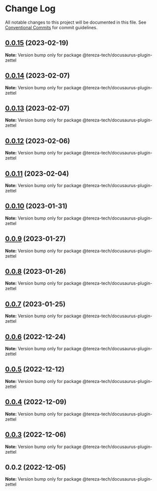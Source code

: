 # Change Log

All notable changes to this project will be documented in this file.
See [Conventional Commits](https://conventionalcommits.org) for commit guidelines.

## [0.0.15](https://github.com/terezatech/tereza-tech/compare/@tereza-tech/docusaurus-plugin-zettel@0.0.14...@tereza-tech/docusaurus-plugin-zettel@0.0.15) (2023-02-19)

**Note:** Version bump only for package @tereza-tech/docusaurus-plugin-zettel

## [0.0.14](https://github.com/terezatech/tereza-tech/compare/@tereza-tech/docusaurus-plugin-zettel@0.0.13...@tereza-tech/docusaurus-plugin-zettel@0.0.14) (2023-02-07)

**Note:** Version bump only for package @tereza-tech/docusaurus-plugin-zettel

## [0.0.13](https://github.com/terezatech/tereza-tech/compare/@tereza-tech/docusaurus-plugin-zettel@0.0.12...@tereza-tech/docusaurus-plugin-zettel@0.0.13) (2023-02-07)

**Note:** Version bump only for package @tereza-tech/docusaurus-plugin-zettel

## [0.0.12](https://github.com/terezatech/tereza-tech/compare/@tereza-tech/docusaurus-plugin-zettel@0.0.11...@tereza-tech/docusaurus-plugin-zettel@0.0.12) (2023-02-06)

**Note:** Version bump only for package @tereza-tech/docusaurus-plugin-zettel

## [0.0.11](https://github.com/terezatech/tereza-tech/compare/@tereza-tech/docusaurus-plugin-zettel@0.0.10...@tereza-tech/docusaurus-plugin-zettel@0.0.11) (2023-02-04)

**Note:** Version bump only for package @tereza-tech/docusaurus-plugin-zettel

## [0.0.10](https://github.com/terezatech/tereza-tech/compare/@tereza-tech/docusaurus-plugin-zettel@0.0.9...@tereza-tech/docusaurus-plugin-zettel@0.0.10) (2023-01-31)

**Note:** Version bump only for package @tereza-tech/docusaurus-plugin-zettel

## [0.0.9](https://github.com/terezatech/tereza-tech/compare/@tereza-tech/docusaurus-plugin-zettel@0.0.8...@tereza-tech/docusaurus-plugin-zettel@0.0.9) (2023-01-27)

**Note:** Version bump only for package @tereza-tech/docusaurus-plugin-zettel

## [0.0.8](https://github.com/terezatech/tereza-tech/compare/@tereza-tech/docusaurus-plugin-zettel@0.0.7...@tereza-tech/docusaurus-plugin-zettel@0.0.8) (2023-01-26)

**Note:** Version bump only for package @tereza-tech/docusaurus-plugin-zettel

## [0.0.7](https://github.com/terezatech/tereza-tech/compare/@tereza-tech/docusaurus-plugin-zettel@0.0.6...@tereza-tech/docusaurus-plugin-zettel@0.0.7) (2023-01-25)

**Note:** Version bump only for package @tereza-tech/docusaurus-plugin-zettel

## [0.0.6](https://github.com/terezatech/tereza-tech/compare/@tereza-tech/docusaurus-plugin-zettel@0.0.5...@tereza-tech/docusaurus-plugin-zettel@0.0.6) (2022-12-24)

**Note:** Version bump only for package @tereza-tech/docusaurus-plugin-zettel

## [0.0.5](https://github.com/terezatech/tereza-tech/compare/@tereza-tech/docusaurus-plugin-zettel@0.0.4...@tereza-tech/docusaurus-plugin-zettel@0.0.5) (2022-12-12)

**Note:** Version bump only for package @tereza-tech/docusaurus-plugin-zettel

## [0.0.4](https://github.com/terezatech/tereza-tech/compare/@tereza-tech/docusaurus-plugin-zettel@0.0.3...@tereza-tech/docusaurus-plugin-zettel@0.0.4) (2022-12-09)

**Note:** Version bump only for package @tereza-tech/docusaurus-plugin-zettel

## [0.0.3](https://github.com/terezatech/tereza-tech/compare/@tereza-tech/docusaurus-plugin-zettel@0.0.2...@tereza-tech/docusaurus-plugin-zettel@0.0.3) (2022-12-06)

**Note:** Version bump only for package @tereza-tech/docusaurus-plugin-zettel

## 0.0.2 (2022-12-05)

**Note:** Version bump only for package @tereza-tech/docusaurus-plugin-zettel
